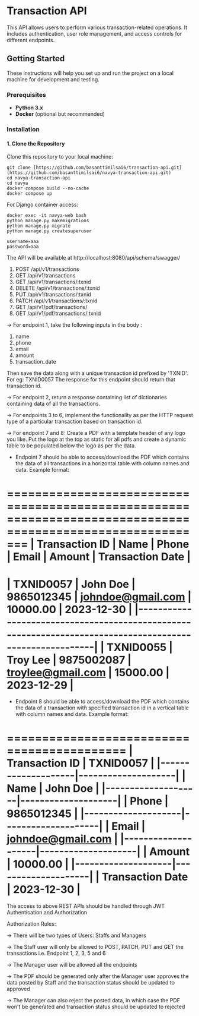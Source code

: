 # Transaction API

This API allows users to perform various transaction-related operations. It includes authentication, user role management, and access controls for different endpoints.

## Getting Started

These instructions will help you set up and run the project on a local machine for development and testing.

### Prerequisites

- **Python 3.x**
- **Docker** (optional but recommended)

### Installation

#### 1. Clone the Repository

Clone this repository to your local machine:

<!-- Terminal: -->
    git clone [https://github.com/basanttimilsai6/transaction-api.git](https://github.com/basanttimilsai6/navya-transaction-api.git)
    cd navya-transaction-api
    cd navya
    docker compose build --no-cache
    docker compose up

For Django container access:

    docker exec -it navya-web bash
    python manage.py makemigrations
    python manage.py migrate
    python manage.py createsuperuser

<!-- Superuser username/password -->
    username=aaa
    password=aaa

    
The API will be available at http://localhost:8080/api/schema/swagger/


<!-- Tests are: -->

1. POST   /api/v1/transactions
2. GET    /api/v1/transactions
3. GET    /api/v1/transactions/:txnid
4. DELETE /api/v1/transactions/:txnid
5. PUT    /api/v1/transactions/:txnid
6. PATCH  /api/v1/transactions/:txnid
7. GET    /api/v1/pdf/transactions/
8. GET    /api/v1/pdf/transactions/:txnid

-> For endpoint 1, take the following inputs in the body :
   1. name
   2. phone
   3. email
   4. amount
   5. transaction_date

   Then save the data along with a unique transaction id prefixed by 'TXNID'. For eg: TXNID0057
   The response for this endpoint should return that transaction id.

-> For endpoint 2, return a response containing list of dictionaries containing  data of all the transactions.

-> For endpoints 3 to 6, implement the functionality as per the HTTP request type of a particular transaction based on transaction id.

-> For endpoint 7 and 8:
   Create a PDF with a template header of any logo you like. Put the logo at the top as static for all pdfs and create a dynamic table to be populated below the logo as per the data.

   - Endpoint 7 should be able to access/download the PDF which contains the data of all transactions in a horizontal table with column names and data. Example format:

   ===========================================================================================================
   | Transaction ID |      Name      |     Phone     |       Email       |    Amount    |  Transaction Date  |
   ===========================================================================================================
   |   TXNID0057    |    John Doe    |   9865012345  | johndoe@gmail.com |   10000.00   |     2023-12-30     |
   |---------------------------------------------------------------------------------------------------------|
   |   TXNID0055    |    Troy Lee    |   9875002087  | troylee@gmail.com |   15000.00   |     2023-12-29     |
   ===========================================================================================================
   
   - Endpoint 8 should be able to access/download the PDF which contains the data of a transaction with specified transaction id in a vertical table with column names and data. Example format:

   ===========================================
   |   Transaction ID   |      TXNID0057     |
   |--------------------|--------------------|
   |        Name        |      John Doe      |
   |--------------------|--------------------|
   |        Phone       |      9865012345    |
   |--------------------|--------------------|
   |        Email       | johndoe@gmail.com  |
   |--------------------|--------------------|
   |       Amount       |      10000.00      |
   |--------------------|--------------------|
   |  Transaction Date  |     2023-12-30     |
   ===========================================


The access to above REST APIs should be handled through JWT Authentication and Authorization

Authorization Rules:

-> There will be two types of Users: Staffs and Managers

-> The Staff user will only be allowed to POST, PATCH, PUT and GET the transactions i.e. Endpoint 1, 2, 3, 5 and 6

-> The Manager user will be allowed all the endpoints

-> The PDF should be generated only after the Manager user approves the data posted by Staff and the transaction status should be updated to approved

-> The Manager can also reject the posted data, in which case the PDF won't be generated and transaction status should be updated to rejected
